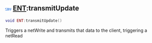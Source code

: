 ## ![server](../../.gitbook/assets/server.png) [ENT](./readme/ent.md):transmitUpdate

```lua
void ENT:transmitUpdate()
```

Triggers a netWrite and transmits that data to the client, triggering a netRead
